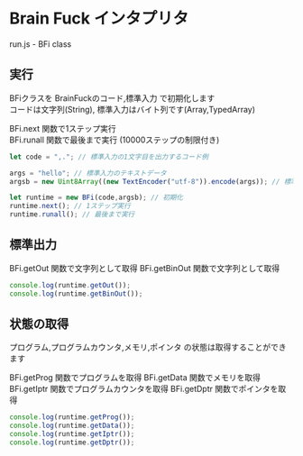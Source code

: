 # Brain Fuck インタプリタ

run.js - BFi class

## 実行

BFiクラスを BrainFuckのコード,標準入力 で初期化します  
コードは文字列(String), 標準入力はバイト列です(Array,TypedArray)  

BFi.next 関数で1ステップ実行  
BFi.runall 関数で最後まで実行 (10000ステップの制限付き)  

```js
let code = ",."; // 標準入力の1文字目を出力するコード例

args = "hello"; // 標準入力のテキストデータ
argsb = new Uint8Array((new TextEncoder("utf-8")).encode(args)); // 標準入力をバイト列に変換

let runtime = new BFi(code,argsb); // 初期化
runtime.next(); // 1ステップ実行
runtime.runall(); // 最後まで実行
```


## 標準出力

BFi.getOut 関数で文字列として取得
BFi.getBinOut 関数で文字列として取得

```js
console.log(runtime.getOut());
console.log(runtime.getBinOut());
```

## 状態の取得

プログラム,プログラムカウンタ,メモリ,ポインタ の状態は取得することができます

BFi.getProg 関数でプログラムを取得
BFi.getData 関数でメモリを取得
BFi.getIptr 関数でプログラムカウンタを取得
BFi.getDptr 関数でポインタを取得

```js
console.log(runtime.getProg());
console.log(runtime.getData());
console.log(runtime.getIptr());
console.log(runtime.getDptr());
```
